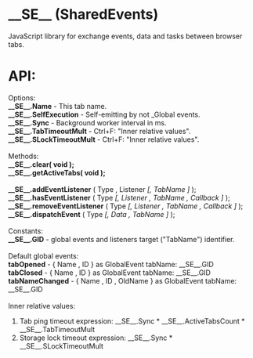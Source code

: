 \_\_SE\_\_ (SharedEvents)
======

JavaScript library for exchange events, data and tasks between browser tabs.

API:
======
Options:<br>
  <b>\_\_SE\_\_.Name</b>             - This tab name.<br>
  <b>\_\_SE\_\_.SelfExecution</b>    - Self-emitting by not \_Global events.<br>
  <b>\_\_SE\_\_.Sync</b>             - Background worker interval in ms.<br>
  <b>\_\_SE\_\_.TabTimeoutMult</b>   - Ctrl+F: "Inner relative values".<br>
  <b>\_\_SE\_\_.SLockTimeoutMult</b> - Ctrl+F: "Inner relative values".<br>
<br>
Methods:<br>
  <b>\_\_SE\_\_.clear( void );</b><br>
  <b>\_\_SE\_\_.getActiveTabs( void );</b><br>
<br>
  <b>\_\_SE\_\_.addEventListener</b>     ( Type , Listener <i>[, TabName ]</i> );<br>
  <b>\_\_SE\_\_.hasEventListener</b>     ( Type <i>[, Listener , TabName , Callback ]</i> );<br>
  <b>\_\_SE\_\_.removeEventListener</b>  ( Type <i>[, Listener , TabName , Callback ]</i> );<br>
  <b>\_\_SE\_\_.dispatchEvent</b>        ( Type <i>[, Data , TabName ]</i> );<br>
<br>
Constants:<br>
  <b>\_\_SE\_\_.GID</b>              - global events and listeners target ("TabName") identifier.<br>
<br>
Default global events:<br>
  <b>tabOpened</b>               - { Name , ID }             as GlobalEvent tabName: \_\_SE\_\_.GID<br>
  <b>tabClosed</b>               - { Name , ID }             as GlobalEvent tabName: \_\_SE\_\_.GID<br>
  <b>tabNameChanged</b>          - { Name , ID , OldName }   as GlobalEvent tabName: \_\_SE\_\_.GID<br>
<br>
Inner relative values:<br>
  1) Tab ping timeout expression:   \_\_SE\_\_.Sync \* \_\_SE\_\_.ActiveTabsCount \* \_\_SE\_\_.TabTimeoutMult<br>
  2) Storage lock timeout expression:   \_\_SE\_\_.Sync \* \_\_SE\_\_.SLockTimeoutMult<br>
